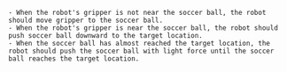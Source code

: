 
    - When the robot's gripper is not near the soccer ball, the robot should move gripper to the soccer ball.
    - When the robot's gripper is near the soccer ball, the robot should push soccer ball downward to the target location.
    - When the soccer ball has almost reached the target location, the robot should push the soccer ball with light force until the soccer ball reaches the target location.